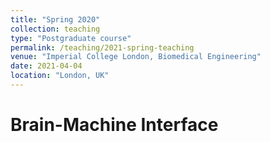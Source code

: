 ```yaml
---
title: "Spring 2020"
collection: teaching
type: "Postgraduate course"
permalink: /teaching/2021-spring-teaching
venue: "Imperial College London, Biomedical Engineering"
date: 2021-04-04
location: "London, UK"
---
```


Brain-Machine Interface
======

